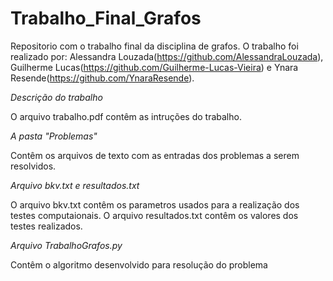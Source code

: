 # Trabalho_Final_Grafos
Repositorio com o trabalho final da disciplina de grafos.
O trabalho foi realizado por:
Alessandra Louzada(https://github.com/AlessandraLouzada),
Guilherme Lucas(https://github.com/Guilherme-Lucas-Vieira) e 
Ynara Resende(https://github.com/YnaraResende).

*Descrição do trabalho*

O arquivo trabalho.pdf contêm as intruções do trabalho.

*A pasta "Problemas"*

Contêm os arquivos de texto com as entradas dos problemas a serem resolvidos. 

*Arquivo bkv.txt e resultados.txt*

O arquivo bkv.txt contêm os parametros usados para a realização dos testes computaionais.
O arquivo resultados.txt contêm os valores dos testes realizados.

*Arquivo TrabalhoGrafos.py*

Contêm o algoritmo desenvolvido para resolução do problema
